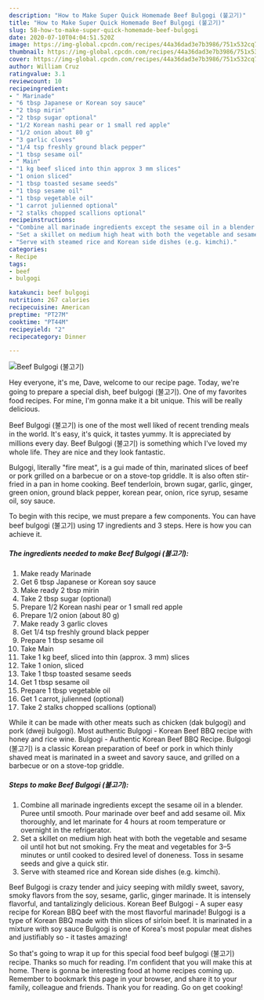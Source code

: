 ```yaml
---
description: "How to Make Super Quick Homemade Beef Bulgogi (불고기)"
title: "How to Make Super Quick Homemade Beef Bulgogi (불고기)"
slug: 58-how-to-make-super-quick-homemade-beef-bulgogi
date: 2020-07-10T04:04:51.520Z
image: https://img-global.cpcdn.com/recipes/44a36dad3e7b3986/751x532cq70/beef-bulgogi-불고기-recipe-main-photo.jpg
thumbnail: https://img-global.cpcdn.com/recipes/44a36dad3e7b3986/751x532cq70/beef-bulgogi-불고기-recipe-main-photo.jpg
cover: https://img-global.cpcdn.com/recipes/44a36dad3e7b3986/751x532cq70/beef-bulgogi-불고기-recipe-main-photo.jpg
author: William Cruz
ratingvalue: 3.1
reviewcount: 10
recipeingredient:
- " Marinade"
- "6 tbsp Japanese or Korean soy sauce"
- "2 tbsp mirin"
- "2 tbsp sugar optional"
- "1/2 Korean nashi pear or 1 small red apple"
- "1/2 onion about 80 g"
- "3 garlic cloves"
- "1/4 tsp freshly ground black pepper"
- "1 tbsp sesame oil"
- " Main"
- "1 kg beef sliced into thin approx 3 mm slices"
- "1 onion sliced"
- "1 tbsp toasted sesame seeds"
- "1 tbsp sesame oil"
- "1 tbsp vegetable oil"
- "1 carrot julienned optional"
- "2 stalks chopped scallions optional"
recipeinstructions:
- "Combine all marinade ingredients except the sesame oil in a blender. Puree until smooth. Pour marinade over beef and add sesame oil. Mix thoroughly, and let marinate for 4 hours at room temperature or overnight in the refrigerator."
- "Set a skillet on medium high heat with both the vegetable and sesame oil until hot but not smoking. Fry the meat and vegetables for 3–5 minutes or until cooked to desired level of doneness. Toss in sesame seeds and give a quick stir."
- "Serve with steamed rice and Korean side dishes (e.g. kimchi)."
categories:
- Recipe
tags:
- beef
- bulgogi

katakunci: beef bulgogi 
nutrition: 267 calories
recipecuisine: American
preptime: "PT27M"
cooktime: "PT44M"
recipeyield: "2"
recipecategory: Dinner

---
```



![Beef Bulgogi (불고기)](https://img-global.cpcdn.com/recipes/44a36dad3e7b3986/751x532cq70/beef-bulgogi-불고기-recipe-main-photo.jpg)

Hey everyone, it's me, Dave, welcome to our recipe page. Today, we're going to prepare a special dish, beef bulgogi (불고기). One of my favorites food recipes. For mine, I'm gonna make it a bit unique. This will be really delicious.

Beef Bulgogi (불고기) is one of the most well liked of recent trending meals in the world. It's easy, it's quick, it tastes yummy. It is appreciated by millions every day. Beef Bulgogi (불고기) is something which I've loved my whole life. They are nice and they look fantastic.

Bulgogi, literally &#34;fire meat&#34;, is a gui made of thin, marinated slices of beef or pork grilled on a barbecue or on a stove-top griddle. It is also often stir-fried in a pan in home cooking. Beef tenderloin, brown sugar, garlic, ginger, green onion, ground black pepper, korean pear, onion, rice syrup, sesame oil, soy sauce.


To begin with this recipe, we must prepare a few components. You can have beef bulgogi (불고기) using 17 ingredients and 3 steps. Here is how you can achieve it.

<!--inarticleads1-->

##### The ingredients needed to make Beef Bulgogi (불고기):

1. Make ready  Marinade
1. Get 6 tbsp Japanese or Korean soy sauce
1. Make ready 2 tbsp mirin
1. Take 2 tbsp sugar (optional)
1. Prepare 1/2 Korean nashi pear or 1 small red apple
1. Prepare 1/2 onion (about 80 g)
1. Make ready 3 garlic cloves
1. Get 1/4 tsp freshly ground black pepper
1. Prepare 1 tbsp sesame oil
1. Take  Main
1. Take 1 kg beef, sliced into thin (approx. 3 mm) slices
1. Take 1 onion, sliced
1. Take 1 tbsp toasted sesame seeds
1. Get 1 tbsp sesame oil
1. Prepare 1 tbsp vegetable oil
1. Get 1 carrot, julienned (optional)
1. Take 2 stalks chopped scallions (optional)


While it can be made with other meats such as chicken (dak bulgogi) and pork (dweji bulgogi). Most authentic Bulgogi - Korean Beef BBQ recipe with honey and rice wine. Bulgogi - Authentic Korean Beef BBQ Recipe. Bulgogi (불고기) is a classic Korean preparation of beef or pork in which thinly shaved meat is marinated in a sweet and savory sauce, and grilled on a barbecue or on a stove-top griddle. 

<!--inarticleads2-->

##### Steps to make Beef Bulgogi (불고기):

1. Combine all marinade ingredients except the sesame oil in a blender. Puree until smooth. Pour marinade over beef and add sesame oil. Mix thoroughly, and let marinate for 4 hours at room temperature or overnight in the refrigerator.
1. Set a skillet on medium high heat with both the vegetable and sesame oil until hot but not smoking. Fry the meat and vegetables for 3–5 minutes or until cooked to desired level of doneness. Toss in sesame seeds and give a quick stir.
1. Serve with steamed rice and Korean side dishes (e.g. kimchi).


Beef Bulgogi is crazy tender and juicy seeping with mildly sweet, savory, smoky flavors from the soy, sesame, garlic, ginger marinade. It is intensely flavorful, and tantalizingly delicious. Korean Beef Bulgogi - A super easy recipe for Korean BBQ beef with the most flavorful marinade! Bulgogi is a type of Korean BBQ made with thin slices of sirloin beef. It is marinated in a mixture with soy sauce Bulgogi is one of Korea&#39;s most popular meat dishes and justifiably so - it tastes amazing! 

So that's going to wrap it up for this special food beef bulgogi (불고기) recipe. Thanks so much for reading. I'm confident that you will make this at home. There is gonna be interesting food at home recipes coming up. Remember to bookmark this page in your browser, and share it to your family, colleague and friends. Thank you for reading. Go on get cooking!
